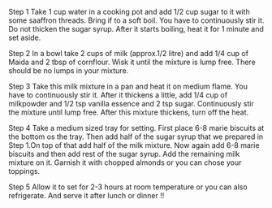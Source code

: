 Step 1 
Take 1 cup water in a cooking pot and add 1/2 cup sugar to it with some saaffron threads. Bring if to a soft boil. You have to continuously stir it. Do not thicken the sugar syrup. After it starts boiling, heat it for 1 minute and set aside.

Step 2
In a bowl take 2 cups of milk (approx.1/2 litre) and add 1/4 cup of Maida and 2 tbsp of cornflour. Wisk it until the mixture is lump free. There should be no lumps in your mixture.

Step 3 
Take this milk mixture in a pan and heat it on medium flame. You have to continuously stir it. After it thickens a little, add 1/4 cup of milkpowder and 1/2 tsp vanilla essence and 2 tsp sugar. Continuously stir the mixture until lump free. After this mixture thickens, turn off the heat.

Step 4
Take a medium sized tray for setting. First place 6-8 marie biscuits at the bottom os the tray. Then add half of the sugar syrup that we prepared in Step 1.On top of that add half of the milk mixture. Now again add 6-8 marie biscuits and then add rest of the sugar syrup. Add the remaining milk mixture on it. Garnish it with chopped almonds or you can chose your toppings.

Step 5 
Allow it to set for 2-3 hours at room temperature or you can also refrigerate.
And serve it after lunch or dinner !!
